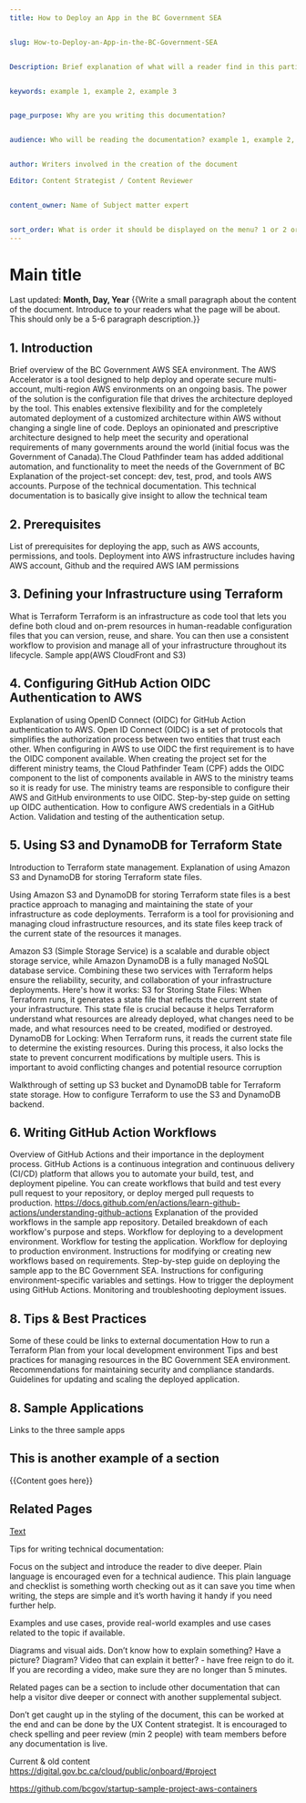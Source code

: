 ```yaml
---
title: How to Deploy an App in the BC Government SEA


slug: How-to-Deploy-an-App-in-the-BC-Government-SEA


Description: Brief explanation of what will a reader find in this particular doc


keywords: example 1, example 2, example 3


page_purpose: Why are you writing this documentation?


audience: Who will be reading the documentation? example 1, example 2, example 3 


author: Writers involved in the creation of the document 

Editor: Content Strategist / Content Reviewer 


content_owner: Name of Subject matter expert


sort_order: What is order it should be displayed on the menu? 1 or 2 or 3 or etc.
---
```


# Main title
Last updated: **Month, Day, Year**
{{Write a small paragraph about the content of the document. Introduce to your readers what the page will be about. This should only be a 5-6 paragraph description.}}

<!-- 
## On this page 
* [**Introduction**](#this-is-an-example)
* [**Prerequisites**](#this-is-another-example)
* [**Configuring GitHub Action OIDC Authentication to AWS**](#)
* [****](#)
* [**Related Pages**](#related-pages)
 -->


## 1. Introduction
Brief overview of the BC Government AWS SEA environment.
The AWS Accelerator is a tool designed to help deploy and operate secure multi-account, multi-region AWS environments on an ongoing basis. The power of the solution is the configuration file that drives the architecture deployed by the tool. This enables extensive flexibility and for the completely automated deployment of a customized architecture within AWS without changing a single line of code.
Deploys an opinionated and prescriptive architecture designed to help meet the security and operational requirements of many governments around the world (initial focus was the Government of Canada).​The Cloud Pathfinder team has added additional automation, and functionality to meet the needs of the Government of BC
Explanation of the project-set concept: dev, test, prod, and tools AWS accounts.
Purpose of the technical documentation.
This technical documentation is to basically give insight to allow the technical team 
## 2. Prerequisites
List of prerequisites for deploying the app, such as AWS accounts, permissions, and tools.
Deployment into AWS infrastructure includes having AWS account, Github and the required AWS IAM permissions 

## 3. Defining your Infrastructure using Terraform
What is Terraform
Terraform is an infrastructure as code tool that lets you define both cloud and on-prem resources in human-readable configuration files that you can version, reuse, and share. You can then use a consistent workflow to provision and manage all of your infrastructure throughout its lifecycle. 
Sample app(AWS CloudFront and S3)


## 4. Configuring GitHub Action OIDC Authentication to AWS
Explanation of using OpenID Connect (OIDC) for GitHub Action authentication to AWS.
Open ID Connect (OIDC) is a set of protocols that simplifies the authorization process between
two entities that trust each other. When configuring in AWS to use OIDC the first requirement is to have the OIDC component available. When creating the project set for the different ministry teams, the Cloud Pathfinder Team (CPF) adds the OIDC component to the list of components available in AWS to the ministry teams so it is ready for use. The ministry teams are responsible to configure their AWS and GitHub environments to use OIDC.
Step-by-step guide on setting up OIDC authentication.
How to configure AWS credentials in a GitHub Action.
Validation and testing of the authentication setup.

## 5. Using S3 and DynamoDB for Terraform State
Introduction to Terraform state management.
Explanation of using Amazon S3 and DynamoDB for storing Terraform state files.

Using Amazon S3 and DynamoDB for storing Terraform state files is a best practice approach to managing and maintaining the state of your infrastructure as code deployments. Terraform is a tool for provisioning and managing cloud infrastructure resources, and its state files keep track of the current state of the resources it manages.

Amazon S3 (Simple Storage Service) is a scalable and durable object storage service, while Amazon DynamoDB is a fully managed NoSQL database service. Combining these two services with Terraform helps ensure the reliability, security, and collaboration of your infrastructure deployments. Here's how it works:
S3 for Storing State Files:
When Terraform runs, it generates a state file that reflects the current state of your infrastructure. This state file is crucial because it helps Terraform understand what resources are already deployed, what changes need to be made, and what resources need to be created, modified or destroyed.
DynamoDB for Locking:
When Terraform runs, it reads the current state file to determine the existing resources. During this process, it also locks the state to prevent concurrent modifications by multiple users. This is important to avoid conflicting changes and potential resource corruption

Walkthrough of setting up S3 bucket and DynamoDB table for Terraform state storage.
How to configure Terraform to use the S3 and DynamoDB backend.

## 6. Writing GitHub Action Workflows
Overview of GitHub Actions and their importance in the deployment process.
GitHub Actions is a continuous integration and continuous delivery (CI/CD) platform that allows you to automate your build, test, and deployment pipeline. You can create workflows that build and test every pull request to your repository, or deploy merged pull requests to production.
https://docs.github.com/en/actions/learn-github-actions/understanding-github-actions
Explanation of the provided workflows in the sample app repository.
Detailed breakdown of each workflow's purpose and steps.
Workflow for deploying to a development environment.
Workflow for testing the application.
Workflow for deploying to production environment.
Instructions for modifying or creating new workflows based on requirements.
Step-by-step guide on deploying the sample app to the BC Government SEA.
Instructions for configuring environment-specific variables and settings.
How to trigger the deployment using GitHub Actions.
Monitoring and troubleshooting deployment issues.
## 8. Tips & Best Practices
Some of these could be links to external documentation
How to run a Terraform Plan from your local development environment
Tips and best practices for managing resources in the BC Government SEA environment.
Recommendations for maintaining security and compliance standards.
Guidelines for updating and scaling the deployed application.

## 8. Sample Applications
Links to the three sample apps

## This is another example of a section

{{Content goes here}}

## Related Pages 

[Text](link) 



Tips for writing technical documentation: 

Focus on the subject and introduce the reader to dive deeper. Plain language is encouraged even for a technical audience. This plain language and checklist is something worth checking out as it can save you time when writing, the steps are simple and it’s worth having it handy if you need further help.

Examples and use cases, provide real-world examples and use cases related to the topic if available. 

Diagrams and visual aids. Don’t know how to explain something? Have a picture? Diagram? Video that can explain it better? - have free reign to do it. If you are recording a video, make sure they are no longer than 5 minutes. 

Related pages can be a section to include other documentation that can help a visitor dive deeper or connect with another supplemental subject.

Don’t get caught up in the styling of the document, this can be worked at the end and can be done by the UX Content strategist. It is encouraged to check spelling and peer review (min 2 people) with team members before any documentation is live.   

Current & old content
https://digital.gov.bc.ca/cloud/public/onboard/#project



https://github.com/bcgov/startup-sample-project-aws-containers
